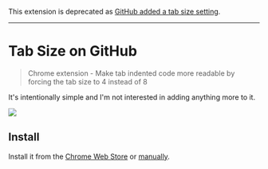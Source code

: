This extension is deprecated as [GitHub added a tab size setting](https://github.blog/changelog/2021-09-21-tab-size-rendering-preference/).

---

# Tab Size on GitHub

> Chrome extension - Make tab indented code more readable by forcing the tab size to 4 instead of 8

It's intentionally simple and I'm not interested in adding anything more to it.

![](screenshot.png)

## Install

Install it from the [Chrome Web Store](https://chrome.google.com/webstore/detail/tab-size-on-github/ofjbgncegkdemndciafljngjbdpfmbkn) or [manually](http://superuser.com/a/247654/6877).
